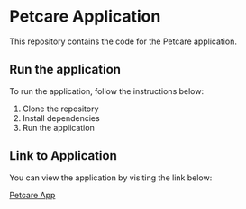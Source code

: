 # Petcare Application

This repository contains the code for the Petcare application.

## Run the application

To run the application, follow the instructions below:

1. Clone the repository
2. Install dependencies
3. Run the application

## Link to Application

You can view the application by visiting the link below:

[Petcare App]([https://link-to-your-application-page])
